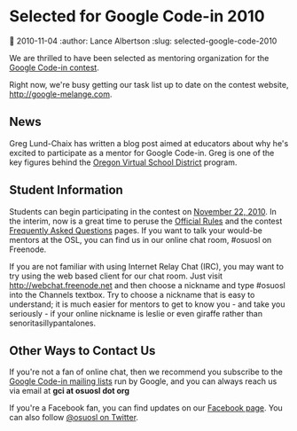 Selected for Google Code-in 2010
================================
:date: 2010-11-04
:author: Lance Albertson
:slug: selected-google-code-2010

We are thrilled to have been selected as mentoring organization for the
[Google Code-in contest](http://code.google.com/gci).

Right now, we're busy getting our task list up to date on the contest website,
http://google-melange.com.

News
----

Greg Lund-Chaix has written a blog post aimed at educators about why he's
excited to participate as a mentor for Google Code-in. Greg is one of the key
figures behind the [Oregon Virtual School District](http://orvsd.org/) program.

Student Information
-------------------

Students can begin participating in the contest on [November 22, 2010](http://www.google-melange.com/document/show/gci_program/google/gci2010/timeline). In the
interim, now is a great time to peruse the [Official Rules](http://www.google-melange.com/document/show/gci_program/google/gci2010/rules) and the contest
[Frequently Asked Questions](http://www.google-melange.com/document/show/gci_program/google/gci2010/faqs) pages. If you want to talk your would-be mentors
at the OSL, you can find us in our online chat room, #osuosl on Freenode.

If you are not familiar with using Internet Relay Chat (IRC), you may want to
try using the web based client for our chat room. Just visit
http://webchat.freenode.net and then choose a nickname and type #osuosl into the
Channels textbox. Try to choose a nickname that is easy to understand; it is
much easier for mentors to get to know you - and take you seriously - if your
online nickname is leslie or even giraffe rather than senoritasillypantalones.

Other Ways to Contact Us
------------------------

If you're not a fan of online chat, then we recommend you subscribe to the
[Google Code-in mailing lists](http://www.google-melange.com/document/show/gci_program/google/gci2010/faqs#questions) run by Google, and you can always reach us via
email at **gci at osuosl dot org**

If you're a Facebook fan, you can find updates on our [Facebook page](http://www.facebook.com/pages/Corvallis-OR/Open-Source-Lab/9136692949). You can
also follow [@osuosl on Twitter](http://twitter.com/osuosl).










